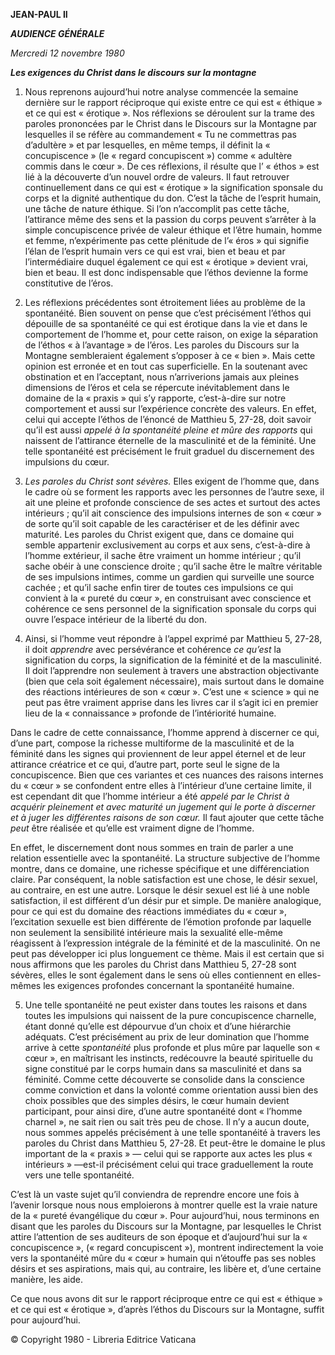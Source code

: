 **JEAN-PAUL II**

***AUDIENCE GÉNÉRALE***

*Mercredi 12 novembre 1980*

***Les exigences du Christ dans le discours sur la montagne***

1. Nous reprenons aujourd’hui notre analyse commencée la semaine dernière sur le rapport réciproque qui existe entre ce qui est « éthique » et ce qui est « érotique ». Nos réflexions se déroulent sur la trame des paroles prononcées par le Christ dans le Discours sur la Montagne par lesquelles il se réfère au commandement « Tu ne commettras pas d’adultère » et par lesquelles, en même temps, il définit la « concupiscence » (le « regard concupiscent ») comme « adultère commis dans le cœur ». De ces réflexions, il résulte que l’ « éthos » est lié à la découverte d’un nouvel ordre de valeurs. Il faut retrouver continuellement dans ce qui est « érotique » la signification sponsale du corps et la dignité authentique du don. C’est la tâche de l’esprit humain, une tâche de nature éthique. Si l’on n’accomplit pas cette tâche, l’attirance même des sens et la passion du corps peuvent s’arrêter à la simple concupiscence privée de valeur éthique et l’être humain, homme et femme, n’expérimente pas cette plénitude de l’« éros » qui signifie l’élan de l’esprit humain vers ce qui est vrai, bien et beau et par l’intermédiaire duquel également ce qui est « érotique » devient vrai, bien et beau. Il est donc indispensable que l’éthos devienne la forme constitutive de l’éros.

2. Les réflexions précédentes sont étroitement liées au problème de la spontanéité. Bien souvent on pense que c’est précisément l’éthos qui dépouille de sa spontanéité ce qui est érotique dans la vie et dans le comportement de l’homme et, pour cette raison, on exige la séparation de l’éthos « à l’avantage » de l’éros. Les paroles du Discours sur la Montagne sembleraient également s’opposer à ce « bien ». Mais cette opinion est erronée et en tout cas superficielle. En la soutenant avec obstination et en l’acceptant, nous n’arriverions jamais aux pleines dimensions de l’éros et cela se répercute inévitablement dans le domaine de la « praxis » qui s’y rapporte, c’est-à-dire sur notre comportement et aussi sur l’expérience concrète des valeurs. En effet, celui qui accepte l’éthos de l’énoncé de Matthieu 5, 27-28, doit savoir qu’il est aussi *appelé à la spontanéité pleine et mûre des rapports* qui naissent de l’attirance éternelle de la masculinité et de la féminité. Une telle spontanéité est précisément le fruit graduel du discernement des impulsions du cœur.

3. *Les paroles du Christ sont sévères.* Elles exigent de l’homme que, dans le cadre où se forment les rapports avec les personnes de l’autre sexe, il ait une pleine et profonde conscience de ses actes et surtout des actes intérieurs ; qu’il ait conscience des impulsions internes de son « cœur » de sorte qu’il soit capable de les caractériser et de les définir avec maturité. Les paroles du Christ exigent que, dans ce domaine qui semble appartenir exclusivement au corps et aux sens, c’est-à-dire à l’homme extérieur, il sache être vraiment un homme intérieur ; qu’il sache obéir à une conscience droite ; qu’il sache être le maître véritable de ses impulsions intimes, comme un gardien qui surveille une source cachée ; et qu’il sache enfin tirer de toutes ces impulsions ce qui convient à la « pureté du cœur », en construisant avec conscience et cohérence ce sens personnel de la signification sponsale du corps qui ouvre l’espace intérieur de la liberté du don.

4. Ainsi, si l’homme veut répondre à l’appel exprimé par Matthieu 5, 27-28, il doit *apprendre* avec persévérance et cohérence *ce qu’est* la signification du corps, la signification de la féminité et de la masculinité. Il doit l’apprendre non seulement à travers une abstraction objectivante (bien que cela soit également nécessaire), mais surtout dans le domaine des réactions intérieures de son « cœur ». C’est une « science » qui ne peut pas être vraiment apprise dans les livres car il s’agit ici en premier lieu de la « connaissance » profonde de l’intériorité humaine.

Dans le cadre de cette connaissance, l’homme apprend à discerner ce qui, d’une part, compose la richesse multiforme de la masculinité et de la féminité dans les signes qui proviennent de leur appel éternel et de leur attirance créatrice et ce qui, d’autre part, porte seul le signe de la concupiscence. Bien que ces variantes et ces nuances des raisons internes du « cœur » se confondent entre elles à l’intérieur d’une certaine limite, il est cependant dit que l’homme intérieur a été *appelé par le Christ à acquérir pleinement et avec maturité un jugement qui le porte à discerner et à juger les différentes raisons de son cœur.* Il faut ajouter que cette tâche *peut* être réalisée et qu’elle est vraiment digne de l’homme.

En effet, le discernement dont nous sommes en train de parler a une relation essentielle avec la spontanéité. La structure subjective de l’homme montre, dans ce domaine, une richesse spécifique et une différenciation claire. Par conséquent, la noble satisfaction est une chose, le désir sexuel, au contraire, en est une autre. Lorsque le désir sexuel est lié à une noble satisfaction, il est différent d’un désir pur et simple. De manière analogique, pour ce qui est du domaine des réactions immédiates du « cœur », l’excitation sexuelle est bien différente de l’émotion profonde par laquelle non seulement la sensibilité intérieure mais la sexualité elle-même réagissent à l’expression intégrale de la féminité et de la masculinité. On ne peut pas développer ici plus longuement ce thème. Mais il est certain que si nous affirmons que les paroles du Christ dans Matthieu 5, 27-28 sont sévères, elles le sont également dans le sens où elles contiennent en elles-mêmes les exigences profondes concernant la spontanéité humaine.

5. Une telle spontanéité ne peut exister dans toutes les raisons et dans toutes les impulsions qui naissent de la pure concupiscence charnelle, étant donné qu’elle est dépourvue d’un choix et d’une hiérarchie adéquats. C’est précisément au prix de leur domination que l’homme arrive à cette *spontanéité* plus profonde et plus mûre par laquelle son « cœur », en maîtrisant les instincts, redécouvre la beauté spirituelle du signe constitué par le corps humain dans sa masculinité et dans sa féminité. Comme cette découverte se consolide dans la conscience comme conviction et dans la volonté comme orientation aussi bien des choix possibles que des simples désirs, le cœur humain devient participant, pour ainsi dire, d’une autre spontanéité dont « l’homme charnel », ne sait rien ou sait très peu de chose. Il n’y a aucun doute, nous sommes appelés précisément à une telle spontanéité à travers les paroles du Christ dans Matthieu 5, 27-28. Et peut-être le domaine le plus important de la « praxis » — celui qui se rapporte aux actes les plus « intérieurs » —est-il précisément celui qui trace graduellement la route vers une telle spontanéité.

C’est là un vaste sujet qu’il conviendra de reprendre encore une fois à l’avenir lorsque nous nous emploierons à montrer quelle est la vraie nature de la « pureté évangélique du cœur ». Pour aujourd’hui, nous terminons en disant que les paroles du Discours sur la Montagne, par lesquelles le Christ attire l’attention de ses auditeurs de son époque et d’aujourd’hui sur la « concupiscence », (« regard concupiscent »), montrent indirectement la voie vers la spontanéité mûre du « cœur » humain qui n’étouffe pas ses nobles désirs et ses aspirations, mais qui, au contraire, les libère et, d’une certaine manière, les aide.

Ce que nous avons dit sur le rapport réciproque entre ce qui est « éthique » et ce qui est « érotique », d’après l’éthos du Discours sur la Montagne, suffit pour aujourd’hui.

© Copyright 1980 - Libreria Editrice Vaticana